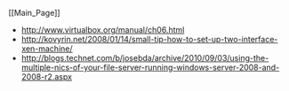 [[Main_Page]]

* http://www.virtualbox.org/manual/ch06.html
* http://kovyrin.net/2008/01/14/small-tip-how-to-set-up-two-interface-xen-machine/
* http://blogs.technet.com/b/josebda/archive/2010/09/03/using-the-multiple-nics-of-your-file-server-running-windows-server-2008-and-2008-r2.aspx
